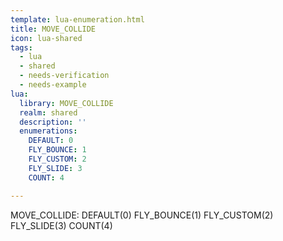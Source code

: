 ```yaml
---
template: lua-enumeration.html
title: MOVE_COLLIDE
icon: lua-shared
tags:
  - lua
  - shared
  - needs-verification
  - needs-example
lua:
  library: MOVE_COLLIDE
  realm: shared
  description: ''
  enumerations:
    DEFAULT: 0
    FLY_BOUNCE: 1
    FLY_CUSTOM: 2
    FLY_SLIDE: 3
    COUNT: 4

---
```


<div class="lua__search__keywords">
MOVE_COLLIDE: DEFAULT(0) FLY_BOUNCE(1) FLY_CUSTOM(2) FLY_SLIDE(3) COUNT(4)
</div>
